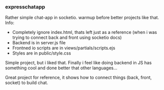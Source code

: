 ### expresschatapp
Rather simple chat-app in socketio. warmup before better projects like that.  
Info:
- Completely ignore index.html, thats left just as a reference (when i was trying to connect back and front using socketio docs)
- Backend is in server.js file
- Frontned io scripts are in views/partials/scripts.ejs
- Styles are in public/style.css

Simple project, but i liked that. Finally i feel like doing backend in JS has something cool and done better that other languages...

Great project for reference, it shows how to connect things (back, front, socket) to build chat.